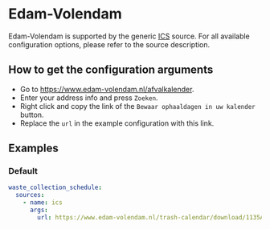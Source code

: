 # Edam-Volendam

Edam-Volendam is supported by the generic [ICS](/doc/source/ics.md) source. For all available configuration options, please refer to the source description.


## How to get the configuration arguments

- Go to <https://www.edam-volendam.nl/afvalkalender>.
- Enter your address info and press `Zoeken`.
- Right click and copy the link of the `Bewaar ophaaldagen in uw kalender` button.
- Replace the `url` in the example configuration with this link.

## Examples

### Default

```yaml
waste_collection_schedule:
  sources:
    - name: ics
      args:
        url: https://www.edam-volendam.nl/trash-calendar/download/1135AA/1?year
```
